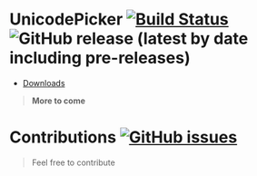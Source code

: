 # UnicodePicker [![Build Status](https://travis-ci.com/ParadiseLab/UnicodePicker.svg?branch=master)](https://travis-ci.com/ParadiseLab/UnicodePicker) ![GitHub release (latest by date including pre-releases)](https://img.shields.io/github/v/release/paradiselab/unicodepicker)

* [Downloads](https://github.com/ParadiseLab/UnicodePicker/releases)

> **More to come**
# Contributions [![GitHub issues](https://img.shields.io/github/issues/ParadiseLab/UnicodePicker)](https://github.com/ParadiseLab/UnicodePicker/issues)
> Feel free to contribute
